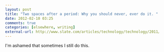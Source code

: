 ```yaml
---
layout: post  
title: "Two spaces after a period: Why you should never, ever do it. "  
date: 2012-02-10 03:25  
comments: true  
categories: [elsewhere, writing]
external-url: http://www.slate.com/articles/technology/technology/2011/01/space_invaders.html?onswipe_redirect=no  
---
```


I'm ashamed that sometimes I still do this.
